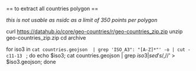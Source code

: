 
== to extract all countries polygon  ==

*this is not usable as nsidc as a limit of 350 points per polygon*

curl https://datahub.io/core/geo-countries/r/geo-countries_zip.zip
unzip geo-countries_zip.zip
cd archive

for iso3 in `cat countries.geojson  | grep 'ISO_A3": "[A-Z]*"' -o | cut -c11-13 ` ; do echo $iso3; cat countries.geojson  | grep $iso3 | sed 's/,$//' > $iso3.geojson; done

